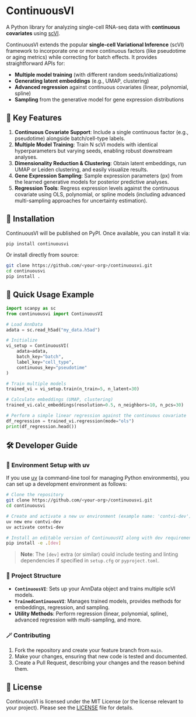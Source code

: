 # ContinuousVI

A Python library for analyzing single-cell RNA-seq data with **continuous covariates** using [scVI](https://docs.scvi-tools.org/).

ContinuousVI extends the popular **single-cell Variational Inference** (scVI) framework to incorporate one or more continuous factors (like pseudotime or aging metrics) while correcting for batch effects. It provides straightforward APIs for:

- **Multiple model training** (with different random seeds/initializations)
- **Generating latent embeddings** (e.g., UMAP, clustering)
- **Advanced regression** against continuous covariates (linear, polynomial, spline)
- **Sampling** from the generative model for gene expression distributions

## 🧬 Key Features

1. **Continuous Covariate Support**: Include a single continuous factor (e.g., pseudotime) alongside batch/cell-type labels.
2. **Multiple Model Training**: Train N scVI models with identical hyperparameters but varying seeds, enabling robust downstream analyses.
3. **Dimensionality Reduction & Clustering**: Obtain latent embeddings, run UMAP or Leiden clustering, and easily visualize results.
4. **Gene Expression Sampling**: Sample expression parameters (px) from the learned generative models for posterior predictive analyses.
5. **Regression Tools**: Regress expression levels against the continuous covariate using OLS, polynomial, or spline models (including advanced multi-sampling approaches for uncertainty estimation).

## 📕 Installation

ContinuousVI will be published on PyPI. Once available, you can install it via:

```bash
pip install continuousvi
```

Or install directly from source:

```bash
git clone https://github.com/<your-org>/continuousvi.git
cd continuousvi
pip install .
```

## 🚀 Quick Usage Example

```python
import scanpy as sc
from continuousvi import ContinuousVI

# Load AnnData
adata = sc.read_h5ad("my_data.h5ad")

# Initialize
vi_setup = ContinuousVI(
    adata=adata,
    batch_key="batch",
    label_key="cell_type",
    continuous_key="pseudotime"
)

# Train multiple models
trained_vi = vi_setup.train(n_train=5, n_latent=30)

# Calculate embeddings (UMAP, clustering)
trained_vi.calc_embeddings(resolution=0.5, n_neighbors=10, n_pcs=30)

# Perform a simple linear regression against the continuous covariate
df_regression = trained_vi.regression(mode="ols")
print(df_regression.head())
```

## 🛠️ Developer Guide

### 🔧 Environment Setup with uv

If you use [uv](https://github.com/hoondong/uv) (a command-line tool for managing Python environments), you can set up a development environment as follows:

```bash
# Clone the repository
git clone https://github.com/<your-org>/continuousvi.git
cd continuousvi

# Create and activate a new uv environment (example name: 'contvi-dev')
uv new env contvi-dev
uv activate contvi-dev

# Install an editable version of ContinuousVI along with dev requirements
pip install -e .[dev]
```

> **Note**: The `[dev]` extra (or similar) could include testing and linting dependencies if specified in `setup.cfg` or `pyproject.toml`.

### 📁 Project Structure

- **`ContinuousVI`**: Sets up your AnnData object and trains multiple scVI models.
- **`TrainedContinuousVI`**: Manages trained models, provides methods for embeddings, regression, and sampling.
- **Utility Methods**: Perform regression (linear, polynomial, spline), advanced regression with multi-sampling, and more.

### 🪄 Contributing

1. Fork the repository and create your feature branch from `main`.
2. Make your changes, ensuring that new code is tested and documented.
3. Create a Pull Request, describing your changes and the reason behind them.

## 📝 License

ContinuousVI is licensed under the MIT License (or the license relevant to your project). Please see the [LICENSE](./LICENSE) file for details.
